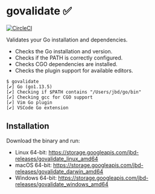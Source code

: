 # govalidate ✅

[![CircleCI](https://circleci.com/gh/rakyll/govalidate.svg?style=svg&circle-token=8ea1ac2ae17cbac9a5505d875261eb74061f8404)](https://circleci.com/gh/rakyll/govalidate)

Validates your Go installation and dependencies.

* Checks the Go installation and version.
* Checks if the PATH is correctly configured.
* Checks CGO dependencies are installed.
* Checks the plugin support for available editors.

```
$ govalidate
[✔] Go (go1.13.5)
[✔] Checking if $PATH contains "/Users/jbd/go/bin"
[✔] Checking gcc for CGO support
[✔] Vim Go plugin
[✔] VSCode Go extension
```

## Installation

Download the binary and run:

* Linux 64-bit: https://storage.googleapis.com/jbd-releases/govalidate_linux_amd64
* macOS 64-bit: https://storage.googleapis.com/jbd-releases/govalidate_darwin_amd64
* Windows 64-bit: https://storage.googleapis.com/jbd-releases/govalidate_windows_amd64

